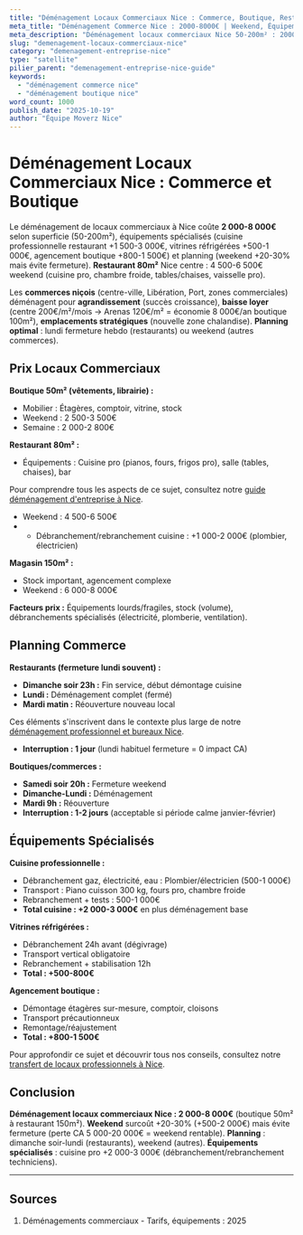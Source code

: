 ```yaml
---
title: "Déménagement Locaux Commerciaux Nice : Commerce, Boutique, Restaurant"
meta_title: "Déménagement Commerce Nice : 2000-8000€ | Weekend, Équipements"
meta_description: "Déménagement locaux commerciaux Nice 50-200m² : 2000-8000€. Weekend sans fermeture, équipements spécialisés (cuisine pro, vitrines). Guide."
slug: "demenagement-locaux-commerciaux-nice"
category: "demenagement-entreprise-nice"
type: "satellite"
pilier_parent: "demenagement-entreprise-nice-guide"
keywords:
  - "déménagement commerce nice"
  - "déménagement boutique nice"
word_count: 1000
publish_date: "2025-10-19"
author: "Équipe Moverz Nice"
---
```


# Déménagement Locaux Commerciaux Nice : Commerce et Boutique

Le déménagement de locaux commerciaux à Nice coûte **2 000-8 000€** selon superficie (50-200m²), équipements spécialisés (cuisine professionnelle restaurant +1 500-3 000€, vitrines réfrigérées +500-1 000€, agencement boutique +800-1 500€) et planning (weekend +20-30% mais évite fermeture). **Restaurant 80m²** Nice centre : 4 500-6 500€ weekend (cuisine pro, chambre froide, tables/chaises, vaisselle pro).

Les **commerces niçois** (centre-ville, Libération, Port, zones commerciales) déménagent pour **agrandissement** (succès croissance), **baisse loyer** (centre 200€/m²/mois → Arenas 120€/m² = économie 8 000€/an boutique 100m²), **emplacements stratégiques** (nouvelle zone chalandise). **Planning optimal** : lundi fermeture hebdo (restaurants) ou weekend (autres commerces).

## Prix Locaux Commerciaux

**Boutique 50m² (vêtements, librairie) :**
- Mobilier : Étagères, comptoir, vitrine, stock
- Weekend : 2 500-3 500€
- Semaine : 2 000-2 800€

**Restaurant 80m² :**
- Équipements : Cuisine pro (pianos, fours, frigos pro), salle (tables, chaises), bar

Pour comprendre tous les aspects de ce sujet, consultez notre [guide déménagement d'entreprise à Nice](/blog/demenagement-entreprise-nice/demenagement-entreprise-nice-guide).

- Weekend : 4 500-6 500€
- + Débranchement/rebranchement cuisine : +1 000-2 000€ (plombier, électricien)

**Magasin 150m² :**
- Stock important, agencement complexe
- Weekend : 6 000-8 000€

**Facteurs prix :** Équipements lourds/fragiles, stock (volume), débranchements spécialisés (électricité, plomberie, ventilation).

## Planning Commerce

**Restaurants (fermeture lundi souvent) :**
- **Dimanche soir 23h :** Fin service, début démontage cuisine
- **Lundi :** Déménagement complet (fermé)
- **Mardi matin :** Réouverture nouveau local

Ces éléments s'inscrivent dans le contexte plus large de notre [déménagement professionnel et bureaux Nice](/blog/demenagement-entreprise-nice/demenagement-entreprise-nice-guide).

- **Interruption : 1 jour** (lundi habituel fermeture = 0 impact CA)

**Boutiques/commerces :**
- **Samedi soir 20h :** Fermeture weekend
- **Dimanche-Lundi :** Déménagement
- **Mardi 9h :** Réouverture
- **Interruption : 1-2 jours** (acceptable si période calme janvier-février)

## Équipements Spécialisés

**Cuisine professionnelle :**
- Débranchement gaz, électricité, eau : Plombier/électricien (500-1 000€)
- Transport : Piano cuisson 300 kg, fours pro, chambre froide
- Rebranchement + tests : 500-1 000€
- **Total cuisine : +2 000-3 000€** en plus déménagement base

**Vitrines réfrigérées :**
- Débranchement 24h avant (dégivrage)
- Transport vertical obligatoire
- Rebranchement + stabilisation 12h
- **Total : +500-800€**

**Agencement boutique :**
- Démontage étagères sur-mesure, comptoir, cloisons
- Transport précautionneux
- Remontage/réajustement
- **Total : +800-1 500€**


Pour approfondir ce sujet et découvrir tous nos conseils, consultez notre [transfert de locaux professionnels à Nice](/blog/demenagement-entreprise-nice/demenagement-entreprise-nice-guide).

## Conclusion

**Déménagement locaux commerciaux Nice : 2 000-8 000€** (boutique 50m² à restaurant 150m²). **Weekend** surcoût +20-30% (+500-2 000€) mais évite fermeture (perte CA 5 000-20 000€ = weekend rentable). **Planning** : dimanche soir-lundi (restaurants), weekend (autres). **Équipements spécialisés** : cuisine pro +2 000-3 000€ (débranchement/rebranchement techniciens).

---

## Sources

1. Déménagements commerciaux - Tarifs, équipements : 2025



